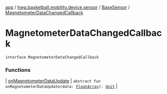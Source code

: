 [app](../../../index.md) / [hwp.basketball.mobility.device.sensor](../../index.md) / [BaseSensor](../index.md) / [MagnetometerDataChangedCallback](.)

# MagnetometerDataChangedCallback

`interface MagnetometerDataChangedCallback`

### Functions

| [onMagnetometerDataUpdate](on-magnetometer-data-update.md) | `abstract fun onMagnetometerDataUpdate(data: `[`FloatArray`](https://kotlinlang.org/api/latest/jvm/stdlib/kotlin/-float-array/index.html)`): `[`Unit`](https://kotlinlang.org/api/latest/jvm/stdlib/kotlin/-unit/index.html) |

